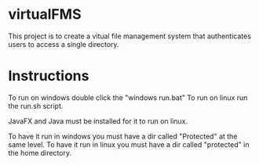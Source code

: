 # virtualFMS

This project is to create a vitual file management system that authenticates users to access a single directory.

# Instructions
To run on windows double click the "windows run.bat" 
To run on linux run the run.sh script.

JavaFX and Java must be installed for it to run on linux.

To have it run in windows you must have a dir called "Protected" at the same level. 
To have it run in linux you must have a dir called "protected" in the home directory.